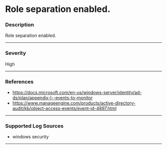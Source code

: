 # Role separation enabled.
### Description

Role separation enabled.

-------------------
### Severity

High

-------------------
<!---
### Detailed Information

- Why is this alert triggered?
- What are the typical causes that generate this alert? (e.g. port scans, unusual file access activity, etc...)
- Which corroborating information should be looked up?
- Any supporting queries to get more information?
- Any supporting visualizations to get more information?

-------------------
### Possible causes of false positives

=> What could cause this alert to mistakenly get generated? For example: <=
- Joining a PC to a domain
- Large file upload
- Shared infrastructure (CDN)

-------------------
--->
### References

- https://docs.microsoft.com/en-us/windows-server/identity/ad-ds/plan/appendix-l--events-to-monitor 
- https://www.manageengine.com/products/active-directory-audit/kb/object-access-events/event-id-4897.html

-------------------
### Supported Log Sources

- windows security

-------------------
